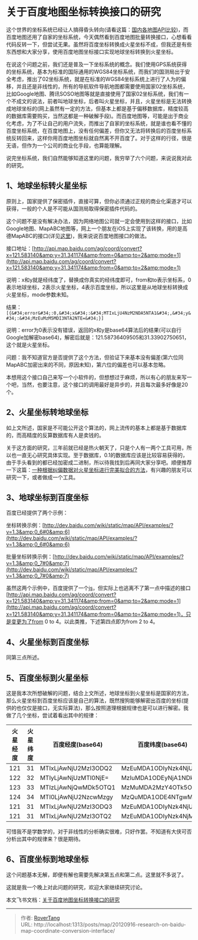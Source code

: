 # 关于百度地图坐标转换接口的研究


这个世界的坐标系统已经让人搞得昏头转向(请看这篇：[国内各地图API比较](/posts/mapnavi/20120315-comparison-of-api-coordinate-systems-of-various-maps-in-china/))，而百度地图还用了自家的坐标系统，今天偶然看到百度地图批量转换接口，心想看看代码反转一下，但尝试无果。虽然将百度坐标转换成火星坐标不成，但我还是有些东西想和大家分享，使用百度地图坐标接口实现地球坐标转换到火星坐标。

在说这个问题之前，我们还是普及一下坐标系统的概念。我们使用GPS系统获得的坐标系统，基本为标准的国际通用的WGS84坐标系统，而我们的国测局出于安全考虑，推出了02坐标系统，就是在标准的WGS84坐标系统上进行了人为的偏移，并且还是非线性的，所有的导航软件导航地图都需要使用国家02坐标系统，比如Google地图、腾讯SOSO地图等就是直接使用了国家02坐标系统，我们有一个不成文的说法，前者叫地球坐标，后者叫火星坐标，并且，火星坐标是无法转换成地球坐标的(网上虽然有一定的方法，但基本上都是基于偏移数据库，精度较高的数据库需要购买，当然这都是一种破解手段)。而百度地图等，可能是出于商业化考虑，为了不让自己的用户流失，而推出了自家的坐标系统，就是谁也看不懂的百度坐标系统，在百度地图上，没有任何偏差，但你又无法将转换后的百度坐标系统反转回来，这样你用百度地图坐标就自然离不开百度了。对于这样的行径，很是无语，但作为一个公司的商业化手段，也算能理解。

说完坐标系统，我们自然能够知道这里的问题，我穷举了六个问题，来说说我对此的研究。

## 1、地球坐标转火星坐标

原则上，国家提供了保密插件，直接可算，但你必须通过正规的商业化渠道才可以获得，一般的个人是不可能从国测局取得保密插件代码的。

这个问题不是没有解决办法，因为网络地图公司就一定会使用到这样的接口，比如Google地图、MapABC地图等，网上一个朋友在iOS上实现了该转换，用的是高德MapABC的接口(详见[这里](http://www.keakon.net/2011/07/02/WGS84%E5%9D%90%E6%A0%87%E8%BD%AC%E7%81%AB%E6%98%9F%E5%9D%90%E6%A0%87%EF%BC%88iOS%E7%AF%87%EF%BC%89))，我来说说百度地图接口的做法。

接口地址：[http://api.map.baidu.com/ag/coord/convert?x=121.583140&amp;y=31.341174&amp;from=0&amp;to=2&amp;mode=1](http://api.map.baidu.com/ag/coord/convert?x=121.583140&amp;y=31.341174&amp;from=0&amp;to=2&amp;mode=1)

说明：x和y就是经纬度了，替换成你真实的经纬度即可，from和to表示坐标系，0表示地球坐标，2表示火星坐标，4表示百度坐标，所以这里是从地球坐标转换成火星坐标，mode参数未知。

结果：`[{&#34;error&#34;:0,&#34;x&#34;:&#34;MTIxLjU4NzM2NDA5NTA1&#34;,&#34;y&#34;:&#34;MzEuMzM5MDI3NTA2NTE=&#34;}]`

说明：error为0表示没有错误，返回的x和y是base64算法后的结果(可以自行Google加解密base64)，解密后就是：121.58736409505和31.33902750651，这个就是火星坐标。

问题：我不知道官方是否提供了这个方法，但验证下来基本没有偏差(第六位同MapABC加密出来的不同，原因未知)，第六位的偏差也可以基本忽略。

本想用这个接口自己来写一个小软件的，但想想过于麻烦，所以有心的朋友来写一个吧，当然，也要注意，这个接口的调用最好是异步的，并且每次最多好像是20个。

## 2、火星坐标转地球坐标

如上文所述，国家是不可能公开这个算法的，网上流传的基本上都是基于数据库的，而高精度的反算数据库有人是卖钱的。

关于这方面的研究，三年前就已经是热火朝天了，只是个人有一两个工具可用，所以也一直无心研究具体实现。至于数据库，0.1的数据库应该是比较容易获得的，由于手头看到的都已经加密成二进制，所以待我找到后再同大家分享吧。顺便推荐一下这篇：[一种根据纠偏数据对火星坐标进行完美拟合的方法](http://blog.sina.com.cn/s/blog_538036cf0100pxbl.html)，有兴趣的朋友可以研究一下，或者做成一个工具。

## 3、地球坐标到百度坐标

百度已经提供了两个示例：

坐标转换示例：[http://dev.baidu.com/wiki/static/map/API/examples/?v=1.3&amp;0_6#0&amp;6](http://dev.baidu.com/wiki/static/map/API/examples/?v=1.3&amp;0_6#0&amp;6)

批量坐标转换示例：[http://dev.baidu.com/wiki/static/map/API/examples/?v=1.3&amp;0_7#0&amp;7](http://dev.baidu.com/wiki/static/map/API/examples/?v=1.3&amp;0_7#0&amp;7)

虽然这两个示例中，百度提供了一个[js](http://dev.baidu.com/wiki/static/map/API/examples/script/changeMore.js)，但实际上也逃离不了第一点中描述的接口[http://api.map.baidu.com/ag/coord/convert?x=121.583140&amp;y=31.341174&amp;from=0&amp;to=2&amp;mode=1](http://api.map.baidu.com/ag/coord/convert?x=121.583140&amp;y=31.341174&amp;from=0&amp;to=2&amp;mode=1)，只是变更为了from 0 to 4。以此类推，下述第四点即为from 2 to 4。

## 4、火星坐标到百度坐标

同第三点所述。

## 5、百度坐标到火星坐标

这是我本次所想破解的问题，结合上文所述，地球坐标到火星坐标是国家的方法，那么火星坐标到百度坐标应该是自己的算法，既然搜狗能够解密出百度的坐标(提供的也仅仅是接口，无实际算法)，那么按照道理根据规律也是可以进行解密。我做了几个坐标，尝试着看出其中的规律：

| 火星经度            | 火星纬度 | 百度经度(base64)         | 百度纬度(base64)         | 百度经度                | 百度纬度               |
|-----------------|------|----------------------|----------------------|---------------------|--------------------|
| 121             | 31   | MTIxLjAwNjU2MzI3ODQ2 | MzEuMDA1ODIyNzk4NjUz | 121.006563278460 | 31.005822798653 |
| 122             | 32   | MTIyLjAwNjUzMTI0NjE= | MzIuMDA1ODEyNjA1NDk0 | 122.006531246100 | 32.005812605494 |
| 123             | 33   | MTIzLjAwNjQwMDk5OTQ1 | MzMuMDA2MzY4OTk5ODUx | 123.006400999450 | 33.006368999851 |
| 124             | 34   | MTI0LjAwNjU2NzcwMzgy | MzQuMDA1ODE4NTgwMTIy | 124.006567703820 | 34.005818580122 |
| 121 | 31   | MTIxLjAwNjU2MzI3ODQ3 | MzEuMDA1ODIyNzk4NjUz | 121.006563278470 | 31.005822798653 |
| 121   | 31   | MTIxLjAwNjU2MzI3OTQ2 | MzEuMDA1ODIyNzk4NjM3 | 121.006563279460 | 31.005822798637 |

可惜我不是学数学的，对于非线性的分析确实很难，只好作罢。不知道有大侠可否分析出其中的规律来？很是期待。

## 6、百度坐标到地球坐标

这个问题基本无解，即便有解也需要先解决第五点和第二点。这里就不多说了。

这就是我一个晚上对此问题的研究，欢迎大家继续研究讨论。

本文飞书文档：[关于百度地图坐标转换接口的研究](https://rovertang.feishu.cn/docx/doxcnkKdDVTDj8sBGTu141MVdWg)


---

> 作者: [RoverTang](https://rovertang.com)  
> URL: http://localhost:1313/posts/map/20120916-research-on-baidu-map-coordinate-conversion-interface/  

